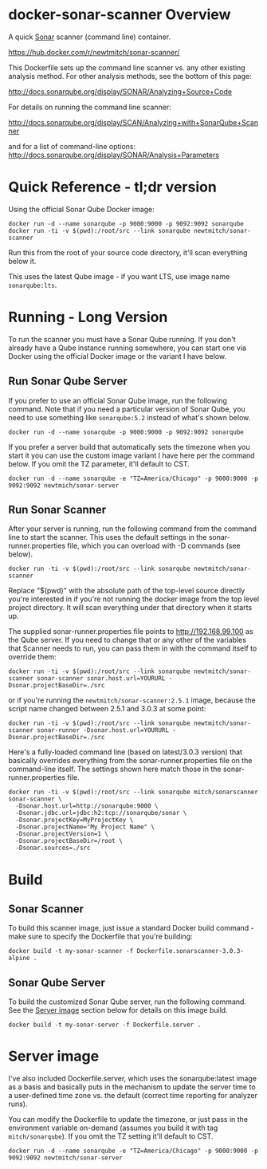 # docker-sonar-scanner Overview

A quick [Sonar](http://www.sonarqube.org/) scanner (command line) container.

https://hub.docker.com/r/newtmitch/sonar-scanner/

This Dockerfile sets up the command line scanner vs. any other existing analysis
method. For other analysis methods, see the bottom of this page:

http://docs.sonarqube.org/display/SONAR/Analyzing+Source+Code

For details on running the command line scanner:

http://docs.sonarqube.org/display/SCAN/Analyzing+with+SonarQube+Scanner

and for a list of command-line options: http://docs.sonarqube.org/display/SONAR/Analysis+Parameters


# Quick Reference - tl;dr version

Using the official Sonar Qube Docker image:

```
docker run -d --name sonarqube -p 9000:9000 -p 9092:9092 sonarqube
docker run -ti -v $(pwd):/root/src --link sonarqube newtmitch/sonar-scanner
```

Run this from the root of your source code directory, it'll scan everything below it.

This uses the latest Qube image - if you want LTS, use image name `sonarqube:lts`.


# Running - Long Version

To run the scanner you must have a Sonar Qube running. If you don't already have a Qube instance running somewhere, you can start one via Docker using the official Docker image or the variant I have below.


## Run Sonar Qube Server

If you prefer to use an official Sonar Qube image, run the following command. Note that if you need a particular version of Sonar Qube, you need to use something like `sonarqube:5.2` instead of what's shown below.

    docker run -d --name sonarqube -p 9000:9000 -p 9092:9092 sonarqube

If you prefer a server build that automatically sets the timezone when you start it you can use the custom image variant I have here per the command below. If you omit the TZ parameter, it'll default to CST.

    docker run -d --name sonarqube -e "TZ=America/Chicago" -p 9000:9000 -p 9092:9092 newtmich/sonar-server


## Run Sonar Scanner

After your server is running, run the following command from the command line to start the scanner. This uses the default settings in the sonar-runner.properties file, which you can overload with -D commands (see below).

    docker run -ti -v $(pwd):/root/src --link sonarqube newtmitch/sonar-scanner 

Replace "$(pwd)" with the absolute path of the top-level source directly you're
interested in if you're not running the docker image from the top level project
directory. It will scan everything under that directory when it starts up.

The supplied sonar-runner.properties file points to http://192.168.99.100 as the
Qube server. If you need to change that or any other of the variables that Scanner needs to run, you can pass them in with the command itself to override them:

    docker run -ti -v $(pwd):/root/src --link sonarqube newtmitch/sonar-scanner sonar-scanner sonar.host.url=YOURURL -Dsonar.projectBaseDir=./src

or if you're running the `newtmitch/sonar-scanner:2.5.1` image, because the script name changed between 2.5.1 and 3.0.3 at some point:

    docker run -ti -v $(pwd):/root/src --link sonarqube newtmitch/sonar-scanner sonar-runner -Dsonar.host.url=YOURURL -Dsonar.projectBaseDir=./src

Here's a fully-loaded command line (based on latest/3.0.3 version) that basically overrides everything from the sonar-runner.properties file on the command-line itself. The settings shown here match those in the sonar-runner.properties file.

```
docker run -ti -v $(pwd):/root/src --link sonarqube mitch/sonarscanner sonar-scanner \
  -Dsonar.host.url=http://sonarqube:9000 \
  -Dsonar.jdbc.url=jdbc:h2:tcp://sonarqube/sonar \
  -Dsonar.projectKey=MyProjectKey \
  -Dsonar.projectName="My Project Name" \
  -Dsonar.projectVersion=1 \
  -Dsonar.projectBaseDir=/root \
  -Dsonar.sources=./src
```


# Build

## Sonar Scanner 

To build this scanner image, just issue a standard Docker build command - make sure to specify the Dockerfile that you're building:

    docker build -t my-sonar-scanner -f Dockerfile.sonarscanner-3.0.3-alpine .

## Sonar Qube Server

To build the customized Sonar Qube server, run the following command. See the [Server image](#server-image) section below for details on this image build.

    docker build -t my-sonar-server -f Dockerfile.server .


# Server image

I've also included Dockerfile.server, which uses the sonarqube:latest image as a 
basis and basically puts in the mechanism to update the server time to a user-defined
time zone vs. the default (correct time reporting for analyzer runs).

You can modify the Dockerfile to update the timezone, or just pass in the environment variable on-demand (assumes you build it with tag `mitch/sonarqube`). If you omit the TZ setting it'll default to CST.

    docker run -d --name sonarqube -e "TZ=America/Chicago" -p 9000:9000 -p 9092:9092 newtmitch/sonar-server
